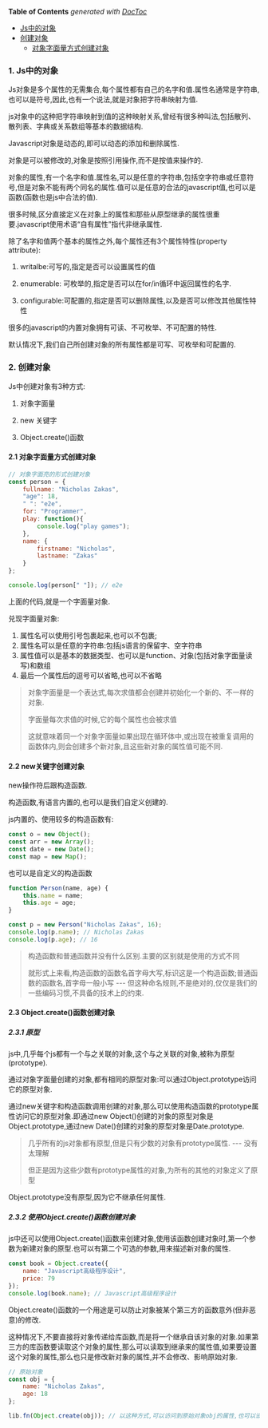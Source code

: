 <!-- START doctoc generated TOC please keep comment here to allow auto update -->
<!-- DON'T EDIT THIS SECTION, INSTEAD RE-RUN doctoc TO UPDATE -->
**Table of Contents**  *generated with [DocToc](https://github.com/thlorenz/doctoc)*

- [Js中的对象](#js%E4%B8%AD%E7%9A%84%E5%AF%B9%E8%B1%A1)
- [创建对象](#%E5%88%9B%E5%BB%BA%E5%AF%B9%E8%B1%A1)
    - [对象字面量方式创建对象](#%E5%AF%B9%E8%B1%A1%E5%AD%97%E9%9D%A2%E9%87%8F%E6%96%B9%E5%BC%8F%E5%88%9B%E5%BB%BA%E5%AF%B9%E8%B1%A1)

<!-- END doctoc generated TOC please keep comment here to allow auto update -->

### 1. Js中的对象

Js对象是多个属性的无需集合,每个属性都有自己的名字和值.属性名通常是字符串,也可以是符号,因此,也有一个说法,就是对象把字符串映射为值.

js对象中的这种把字符串映射到值的这种映射关系,曾经有很多种叫法,包括散列、散列表、字典或关系数组等基本的数据结构.

Javascript对象是动态的,即可以动态的添加和删除属性.

对象是可以被修改的,对象是按照引用操作,而不是按值来操作的.

对象的属性,有一个名字和值.属性名,可以是任意的字符串,包括空字符串或任意符号,但是对象不能有两个同名的属性.值可以是任意的合法的javascript值,也可以是函数(函数也是js中合法的值).

很多时候,区分直接定义在对象上的属性和那些从原型继承的属性很重要.javascript使用术语“自有属性”指代非继承属性.

除了名字和值两个基本的属性之外,每个属性还有3个属性特性(property attribute):

1. writalbe:可写的,指定是否可以设置属性的值

2. enumerable: 可枚举的,指定是否可以在for/in循环中返回属性的名字.

3. configurable:可配置的,指定是否可以删除属性,以及是否可以修改其他属性特性

很多的javascript的内置对象拥有可读、不可枚举、不可配置的特性.

默认情况下,我们自己所创建对象的所有属性都是可写、可枚举和可配置的.

### 2. 创建对象

Js中创建对象有3种方式:

1. 对象字面量

2. new 关键字

3. Object.create()函数

#### 2.1 对象字面量方式创建对象

```js
// 对象字面亮的形式创建对象
const person = {
    fullname: "Nicholas Zakas",
    "age": 18,
    " ": "e2e",
    for: "Programmer",
    play: function(){
        console.log("play games");
    },
    name: {
        firstname: "Nicholas",
        lastname: "Zakas"
    }
};

console.log(person[" "]); // e2e
```

上面的代码,就是一个字面量对象.

兑现字面量对象:

1. 属性名可以使用引号包裹起来,也可以不包裹;
2. 属性名可以是任意的字符串:包括js语言的保留字、空字符串
3. 属性值可以是基本的数据类型、也可以是function、对象(包括对象字面量读写)和数组
4. 最后一个属性后的逗号可以省略,也可以不省略

> 对象字面量是一个表达式,每次求值都会创建并初始化一个新的、不一样的对象.
>
> 字面量每次求值的时候,它的每个属性也会被求值
>
> 这就意味着同一个对象字面量如果出现在循环体中,或出现在被重复调用的函数体内,则会创建多个新对象,且这些新对象的属性值可能不同.

#### 2.2 new关键字创建对象

new操作符后跟构造函数.

构造函数,有语言内置的,也可以是我们自定义创建的.

js内置的、使用较多的构造函数有:

```js
const o = new Object();
const arr = new Array();
const date = new Date();
const map = new Map();
```

也可以是自定义的构造函数

```js
function Person(name, age) {
    this.name = name;
    this.age = age;
}

const p = new Person("Nicholas Zakas", 16);
console.log(p.name); // Nicholas Zakas
console.log(p.age); // 16
```

> 构造函数和普通函数并没有什么区别.主要的区别就是使用的方式不同
>
> 就形式上来看,构造函数的函数名首字母大写,标识这是一个构造函数;普通函数的函数名,首字母一般小写 --- 但这种命名规则,不是绝对的,仅仅是我们的一些编码习惯,不具备的技术上的约束.

#### 2.3 Object.create()函数创建对象

##### 2.3.1 原型

js中,几乎每个js都有一个与之关联的对象,这个与之关联的对象,被称为原型(prototype).

通过对象字面量创建的对象,都有相同的原型对象:可以通过Object.prototype访问它的原型对象.

通过new关键字和构造函数调用创建的对象,那么可以使用构造函数的prototype属性访问它的原型对象.即通过new Object()创建的对象的原型对象是Object.prototype,通过new Date()创建的对象的原型对象是Date.prototype.

> 几乎所有的js对象都有原型,但是只有少数的对象有prototype属性. ---  没有太理解
>
> 但正是因为这些少数有prototype属性的对象,为所有的其他的对象定义了原型

Object.prototype没有原型,因为它不继承任何属性.

##### 2.3.2 使用Object.create()函数创建对象

js中还可以使用Object.create()函数来创建对象,使用该函数创建对象时,第一个参数为新建对象的原型.也可以有第二个可选的参数,用来描述新对象的属性.

```js
const book = Object.create({
    name: "Javascript高级程序设计",
    price: 79
});
console.log(book.name); // Javascript高级程序设计
```

Object.create()函数的一个用途是可以防止对象被某个第三方的函数意外(但非恶意)的修改.

这种情况下,不要直接将对象传递给库函数,而是将一个继承自该对象的对象.如果第三方的库函数要读取这个对象的属性,那么可以读取到继承来的属性值,如果要设置这个对象的属性,那么也只是修改新对象的属性,并不会修改、影响原始对象.

```js
// 原始对象
const obj = {
    name: "Nicholas Zakas",
    age: 18
};

lib.fn(Object.create(obj)); // 以这种方式,可以访问到原始对象obj的属性,也可以设置新的属性,但是设置的新属性只是修改继承自obj的新对象的属性,并不会修改obj本身
```

